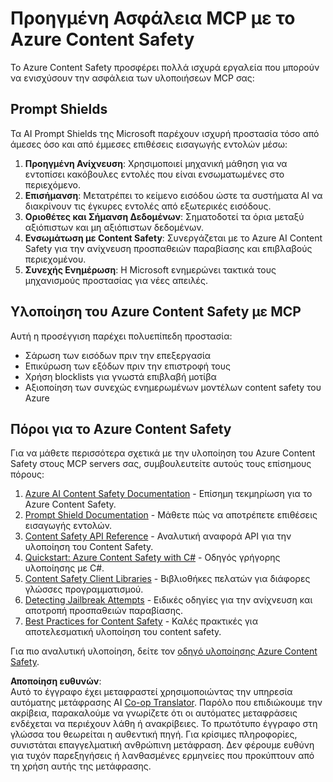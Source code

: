 <!--
CO_OP_TRANSLATOR_METADATA:
{
  "original_hash": "f5300fd1b5e84520d500b2a8f568a1d8",
  "translation_date": "2025-07-17T08:55:06+00:00",
  "source_file": "02-Security/azure-content-safety.md",
  "language_code": "el"
}
-->
# Προηγμένη Ασφάλεια MCP με το Azure Content Safety

Το Azure Content Safety προσφέρει πολλά ισχυρά εργαλεία που μπορούν να ενισχύσουν την ασφάλεια των υλοποιήσεων MCP σας:

## Prompt Shields

Τα AI Prompt Shields της Microsoft παρέχουν ισχυρή προστασία τόσο από άμεσες όσο και από έμμεσες επιθέσεις εισαγωγής εντολών μέσω:

1. **Προηγμένη Ανίχνευση**: Χρησιμοποιεί μηχανική μάθηση για να εντοπίσει κακόβουλες εντολές που είναι ενσωματωμένες στο περιεχόμενο.
2. **Επισήμανση**: Μετατρέπει το κείμενο εισόδου ώστε τα συστήματα AI να διακρίνουν τις έγκυρες εντολές από εξωτερικές εισόδους.
3. **Οριοθέτες και Σήμανση Δεδομένων**: Σηματοδοτεί τα όρια μεταξύ αξιόπιστων και μη αξιόπιστων δεδομένων.
4. **Ενσωμάτωση με Content Safety**: Συνεργάζεται με το Azure AI Content Safety για την ανίχνευση προσπαθειών παραβίασης και επιβλαβούς περιεχομένου.
5. **Συνεχής Ενημέρωση**: Η Microsoft ενημερώνει τακτικά τους μηχανισμούς προστασίας για νέες απειλές.

## Υλοποίηση του Azure Content Safety με MCP

Αυτή η προσέγγιση παρέχει πολυεπίπεδη προστασία:
- Σάρωση των εισόδων πριν την επεξεργασία
- Επικύρωση των εξόδων πριν την επιστροφή τους
- Χρήση blocklists για γνωστά επιβλαβή μοτίβα
- Αξιοποίηση των συνεχώς ενημερωμένων μοντέλων content safety του Azure

## Πόροι για το Azure Content Safety

Για να μάθετε περισσότερα σχετικά με την υλοποίηση του Azure Content Safety στους MCP servers σας, συμβουλευτείτε αυτούς τους επίσημους πόρους:

1. [Azure AI Content Safety Documentation](https://learn.microsoft.com/azure/ai-services/content-safety/) - Επίσημη τεκμηρίωση για το Azure Content Safety.
2. [Prompt Shield Documentation](https://learn.microsoft.com/azure/ai-services/content-safety/concepts/prompt-shield) - Μάθετε πώς να αποτρέπετε επιθέσεις εισαγωγής εντολών.
3. [Content Safety API Reference](https://learn.microsoft.com/rest/api/contentsafety/) - Αναλυτική αναφορά API για την υλοποίηση του Content Safety.
4. [Quickstart: Azure Content Safety with C#](https://learn.microsoft.com/azure/ai-services/content-safety/quickstart-csharp) - Οδηγός γρήγορης υλοποίησης με C#.
5. [Content Safety Client Libraries](https://learn.microsoft.com/azure/ai-services/content-safety/quickstart-client-libraries-rest-api) - Βιβλιοθήκες πελατών για διάφορες γλώσσες προγραμματισμού.
6. [Detecting Jailbreak Attempts](https://learn.microsoft.com/azure/ai-services/content-safety/concepts/jailbreak-detection) - Ειδικές οδηγίες για την ανίχνευση και αποτροπή προσπαθειών παραβίασης.
7. [Best Practices for Content Safety](https://learn.microsoft.com/azure/ai-services/content-safety/concepts/best-practices) - Καλές πρακτικές για αποτελεσματική υλοποίηση του content safety.

Για πιο αναλυτική υλοποίηση, δείτε τον [οδηγό υλοποίησης Azure Content Safety](./azure-content-safety-implementation.md).

**Αποποίηση ευθυνών**:  
Αυτό το έγγραφο έχει μεταφραστεί χρησιμοποιώντας την υπηρεσία αυτόματης μετάφρασης AI [Co-op Translator](https://github.com/Azure/co-op-translator). Παρόλο που επιδιώκουμε την ακρίβεια, παρακαλούμε να γνωρίζετε ότι οι αυτόματες μεταφράσεις ενδέχεται να περιέχουν λάθη ή ανακρίβειες. Το πρωτότυπο έγγραφο στη γλώσσα του θεωρείται η αυθεντική πηγή. Για κρίσιμες πληροφορίες, συνιστάται επαγγελματική ανθρώπινη μετάφραση. Δεν φέρουμε ευθύνη για τυχόν παρεξηγήσεις ή λανθασμένες ερμηνείες που προκύπτουν από τη χρήση αυτής της μετάφρασης.